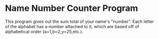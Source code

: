 <h1>Name Number Counter Program</h1>
<p>This program gives out the sum total of your name's "number". Each letter of the alphabet has a number attached to it, which are based off of alphabetical order (a=1,b=2,y=25,etc.).</p>